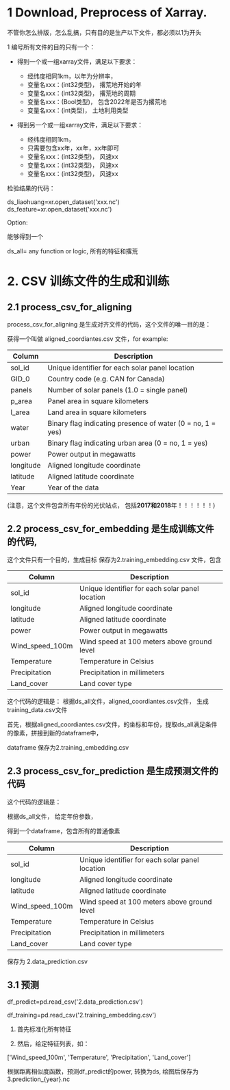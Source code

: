 


# 1 Download, Preprocess of Xarray.

不管你怎么排版，怎么乱搞，只有目的是生产以下文件，都必须以1为开头

1 编号所有文件的目的只有一个：

- 得到一个或一组xarray文件，满足以下要求：
  - 经纬度相同1km，以年为分辨率，
  - 变量名xxx：(int32类型)， 撂荒地开始的年
  - 变量名xxx：(int32类型)， 撂荒地的周期
  - 变量名xxx：(Bool类型)， 包含2022年是否为撂荒地
  - 变量名xxx：(int类型)， 土地利用类型


- 得到另一个或一组xarray文件，满足以下要求：
  - 经纬度相同1km，
  - 只需要包含xx年，xx年，xx年即可
  - 变量名xxx：(int32类型)， 风速xx
  - 变量名xxx：(int32类型)， 风速xx
  - 变量名xxx：(int32类型)， 风速xx



检验结果的代码：

ds_liaohuang=xr.open_dataset('xxx.nc')
ds_feature=xr.open_dataset('xxx.nc')

Option:

能够得到一个

ds_all= any function or logic, 所有的特征和撂荒


# 2. CSV 训练文件的生成和训练

## 2.1 process_csv_for_aligning
process_csv_for_aligning 是生成对齐文件的代码，这个文件的唯一目的是：

获得一个叫做 aligned_coordiantes.csv 文件，for example:

| Column | Description |
|--------|-------------|
| sol_id | Unique identifier for each solar panel location |
| GID_0 | Country code (e.g. CAN for Canada) |
| panels | Number of solar panels (1.0 = single panel) |
| p_area | Panel area in square kilometers |
| l_area | Land area in square kilometers |
| water | Binary flag indicating presence of water (0 = no, 1 = yes) |
| urban | Binary flag indicating urban area (0 = no, 1 = yes) |
| power | Power output in megawatts |
| longitude | Aligned longitude coordinate |
| latitude | Aligned latitude coordinate |
| Year | Year of the data |

(注意，这个文件包含所有年份的光伏站点， 包括**2017和2018**年！！！！！！)





## 2.2 process_csv_for_embedding 是生成训练文件的代码,


这个文件只有一个目的，生成目标
保存为2.training_embedding.csv 文件，包含

| Column | Description |
|--------|-------------|
| sol_id | Unique identifier for each solar panel location |
| longitude | Aligned longitude coordinate |
| latitude | Aligned latitude coordinate |
| power | Power output in megawatts |
| Wind_speed_100m | Wind speed at 100 meters above ground level |
| Temperature | Temperature in Celsius |
| Precipitation | Precipitation in millimeters |
| Land_cover | Land cover type |



这个代码的逻辑是：
根据ds_all文件，aligned_coordiantes.csv文件， 生成training_data.csv文件

首先，根据aligned_coordiantes.csv文件，的坐标和年份，提取ds_all满足条件的像素，拼接到新的dataframe中，

dataframe 保存为2.training_embedding.csv




## 2.3 process_csv_for_prediction 是生成预测文件的代码

   
这个代码的逻辑是：

根据ds_all文件，
给定年份参数，

得到一个dataframe，包含所有的普通像素

| Column | Description |
|--------|-------------|
| sol_id | Unique identifier for each solar panel location |
| longitude | Aligned longitude coordinate |
| latitude | Aligned latitude coordinate |
| Wind_speed_100m | Wind speed at 100 meters above ground level |
| Temperature | Temperature in Celsius |
| Precipitation | Precipitation in millimeters |
| Land_cover | Land cover type |

保存为 2.data_prediction.csv

## 3.1 预测

df_predict=pd.read_csv('2.data_prediction.csv')

df_training=pd.read_csv('2.training_embedding.csv')

1. 首先标准化所有特征

2. 然后，给定特征列表，如：

['Wind_speed_100m', 'Temperature', 'Precipitation', 'Land_cover']


根据距离相似度函数，预测df_predict的power, 转换为ds, 绘图后保存为
3.prediction_{year}.nc







